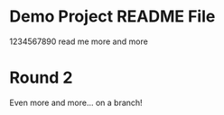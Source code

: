 # Demo Project README File

1234567890 read me
more and more

# Round 2

Even more and more...
on a branch!